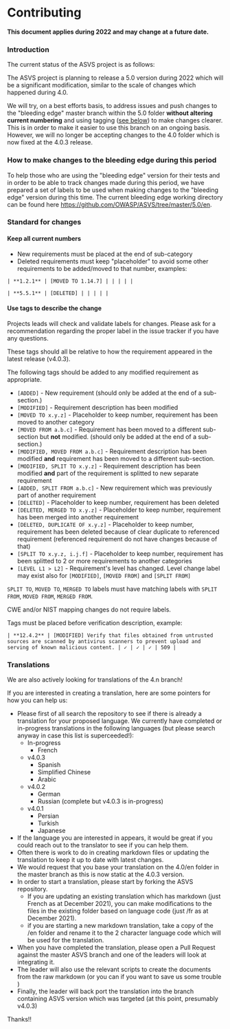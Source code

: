# Contributing

**This document applies during 2022 and may change at a future date.**

<!--

## General description

open issue > discuss, if agreed > pull request


## Versions

for what versions what kind of changes are allowed

definition of breaking change


## Opening issue

expectation from issue


## Pull-request

expectation from PR
-->

### Introduction

The current status of the ASVS project is as follows:

The ASVS project is planning to release a 5.0 version during 2022 which will be a significant modification, similar to the scale of changes which happened during 4.0.
 
We will try, on a best efforts basis, to address issues and push changes to the "bleeding edge" master branch within the 5.0 folder **without altering current numbering** and using tagging ([see below](CONTRIBUTING.md#use-tags-to-describe-the-change)) to make changes clearer. This is in order to make it easier to use this branch on an ongoing basis. However, we will no longer be accepting changes to the 4.0 folder which is now fixed at the 4.0.3 release.

### How to make changes to the bleeding edge during this period

To help those who are using the "bleeding edge" version for their tests and in order to be able to track changes made during this period, we have prepared a set of labels to be used when making changes to the "bleeding edge" version during this time. The current bleeding edge working directory can be found here <https://github.com/OWASP/ASVS/tree/master/5.0/en>.


### Standard for changes

#### Keep all current numbers

* New requirements must be placed at the end of sub-category
* Deleted requirements must keep "placeholder" to avoid some other requirements to be added/moved to that number, examples:

```
| **1.2.1** | [MOVED TO 1.14.7] | | | | |
```

```
| **5.5.1** | [DELETED] | | | | |
```

#### Use tags to describe the change

Projects leads will check and validate labels for changes. Please ask for a recommendation regarding the proper label in the issue tracker if you have any questions.

These tags should all be relative to how the requirement appeared in the latest release (v4.0.3).

The following tags should be added to any modified requirement as appropriate.

* `[ADDED]` - New requirement (should only be added at the end of a sub-section.)
* `[MODIFIED]` - Requirement description has been modified
* `[MOVED TO x.y.z]` - Placeholder to keep number, requirement has been moved to another category
* `[MOVED FROM a.b.c]` - Requirement has been moved to a different sub-section but **not** modified. (should only be added at the end of a sub-section.)
* `[MODIFIED, MOVED FROM a.b.c]` - Requirement description has been modified **and** requirement has been moved to a different sub-section.
* `[MODIFIED, SPLIT TO x.y.z]` - Requirement description has been modified **and** part of the requirement is splitted to new separate requirement
* `[ADDED, SPLIT FROM a.b.c]` - New requirement which was previously part of another requirement
* `[DELETED]` - Placeholder to keep number, requirement has been deleted
* `[DELETED, MERGED TO x.y.z]` - Placeholder to keep number, requirement has been merged into another requirement
* `[DELETED, DUPLICATE OF x.y.z]` - Placeholder to keep number, requirement has been deleted because of clear duplicate to referenced requirement (referenced requirement do not have changes because of that)
* `[SPLIT TO x.y.z, i.j.f]` - Placeholder to keep number, requirement has been splitted to 2 or more requirements to another categories
* `[LEVEL L1 > L2]` - Requirement's level has changed. Level change label may exist also for `[MODIFIED]`, `[MOVED FROM]` and `[SPLIT FROM]`


`SPLIT TO`, `MOVED TO`, `MERGED TO` labels must have matching labels with `SPLIT FROM`, `MOVED FROM`, `MERGED FROM`.

CWE and/or NIST mapping changes do not require labels.

Tags must be placed before verification description, example:

```
| **12.4.2** | [MODIFIED] Verify that files obtained from untrusted sources are scanned by antivirus scanners to prevent upload and serving of known malicious content. | ✓ | ✓ | ✓ | 509 |
```

### Translations

We are also actively looking for translations of the 4.n branch!

If you are interested in creating a translation, here are some pointers for how you can help us:
* Please first of all search the repository to see if there is already a translation for your proposed language. We currently have completed or in-progress translations in the following languages (but please search anyway in case this list is superceeded!):
	* In-progress
        * French
	* v4.0.3
        * Spanish
        * Simplified Chinese
        * Arabic
    * v4.0.2
        * German
        * Russian (complete but v4.0.3 is in-progress)
    * v4.0.1
        * Persian
        * Turkish
        * Japanese
* If the language you are interested in appears, it would be great if you could reach out to the translator to see if you can help them.
* Often there is work to do in creating markdown files or updating the translation to keep it up to date with latest changes.
* We would request that you base your translation on the 4.0/en folder in the master branch as this is now static at the 4.0.3 version.
* In order to start a translation, please start by forking the ASVS repository.
    * If you are updating an existing translation which has markdown (just French as at December 2021), you can make modifications to the files in the existing folder based on language code (just /fr as at December 2021).
    * if you are starting a new markdown translation, take a copy of the /en folder and rename it to the 2 character language code which will be used for the translation. 
* When you have completed the translation, please open a Pull Request against the master ASVS branch and one of the leaders will look at integrating it.
* The leader will also use the relevant scripts to create the documents from the raw markdown (or you can if you want to save us some trouble  )
* Finally, the leader will back port the translation into the branch containing ASVS version which was targeted (at this point, presumably v4.0.3)

Thanks!!
